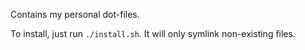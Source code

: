 Contains my personal dot-files.

To install, just run `./install.sh`.  It will only symlink non-existing
files.
